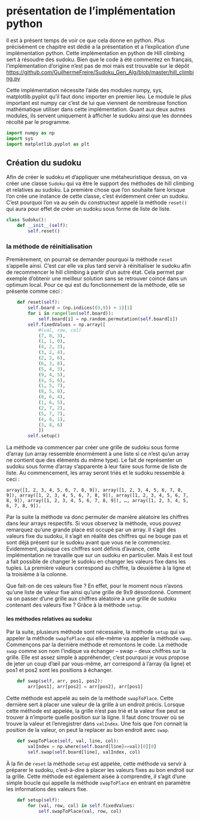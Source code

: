 # présentation de l’implémentation python
Il est à présent temps de voir ce que cela donne en python. Plus précisément ce chapitre est dédié a la présentation et a l’explication d’une implémentation python. Cette implémentation en python de Hill climbing sert à résoudre des sudoku. Bien que le code à été commentez en français, l’implémentation d’origine n’est pas de moi mais est trouvable sur le dépôt https://github.com/GuilhermeFreire/Sudoku_Gen_Alg/blob/master/hill_climbing.py 

Cette implémentation nécessite l’aide des modules numpy, sys, matplotlib.pyplot qu’il faut donc importer en premier lieu. Le module le plus important est numpy car c’est de lui que viennent de nombreuse fonction mathématique utiliser dans cette implémentation. Quant aux deux autres modules, ils servent uniquement à afficher le sudoku ainsi que les données récolté par le programme.

```python
import numpy as np
import sys
import matplotlib.pyplot as plt
```

## Création du sudoku
Afin de créer le sudoku et d’appliquer une métaheuristique dessus, on va créer une classe `Sudoku` qui va être le support des méthodes de hill climbing et relatives au sudoku. La première chose que l’on souhaite faire lorsque l’on crée une instance de cette classe, c’est évidemment créer un sudoku. C’est pourquoi l’on va au sein du constructeur appelé la méthode `reset()` qui aura pour effet de créer un sudoku sous forme de liste de liste.

```python
class Sudoku():
	def __init__(self):
		self.reset()
```
### la méthode de réinitialisation
Premièrement, on pourrait se demander pourquoi la méthode `reset` s’appelle ainsi. C’est car elle va plus tard servir à réinitialiser le sudoku afin de recommencer le hill climbing à partir d’un autre état. Cela permet par exemple d’obtenir une meilleur solution sans se retrouver coincé dans un optimum local. Pour ce qui est du fonctionnement de la méthode, elle se présente comme ceci : 

```python
	def reset(self):
		self.board = (np.indices((9,9)) + 1)[1]
		for i in range(len(self.board)):
			self.board[i] = np.random.permutation(self.board[i])
		self.fixedValues = np.array([
			#(val, row, col)
			(7, 0, 3),
			(1, 1, 0),
			(4, 2, 3),
			(3, 2, 4),
			(2, 2, 6),
			(6, 3, 8),
			(5, 4, 3),
			(9, 4, 5),
			(4, 5, 6),
			(1, 5, 7),
			(8, 5, 8),
			(8, 6, 4),
			(1, 6, 5),
			(2, 7, 2),
			(5, 7, 7),
			(4, 8, 1),
			(3, 8, 6)
			])
		self.setup()
```
La méthode va commencer par créer une grille de sudoku sous forme d’array (un array ressemble énormément à une liste si ce n’est qu’un array ne contient que des éléments du même type). Le fait de représenter un sudoku sous forme d’array s’apparente à leur faire sous forme de liste de liste. Au commencement, les array seront triés et le sudoku ressemble à ceci : 

`array([1, 2, 3, 4, 5, 6, 7, 8, 9]), array([1, 2, 3, 4, 5, 6, 7, 8, 9]), array([1, 2, 3, 4, 5, 6, 7, 8, 9]), array([1, 2, 3, 4, 5, 6, 7, 8, 9]), array([1, 2, 3, 4, 5, 6, 7, 8, 9]), …, array([1, 2, 3, 4, 5, 6, 7, 8, 9]).`

Par la suite la méthode va donc permuter de manière aléatoire les chiffres dans leur arrays respectifs. Si vous observez la méthode, vous pouvez remarquez qu’une grande place est occupé par un array. Il s’agit des valeurs fixe du sudoku, il s’agit en réalité des chiffres qui ne bouge pas et sont déjà présent sur le sudoku avant que vous ne le commenciez. Evidemment, puisque ces chiffres sont définis d’avance, cette implémentation ne travaille que sur un sudoku en particulier. Mais il est tout a fait possible de changer le sudoku en changer les valeurs fixe dans les tuples. La première valeurs correspond au chiffre, la deuxième à la ligne et la troisième à la colonne. 

Que fait-on de ces valeurs fixe ? En effet, pour le moment nous n’avons qu’une liste de valeur fixe ainsi qu’une grille de 9x9 désordonné. Comment va on passer d’une grille aux chiffres aléatoire à une grille de sudoku contenant des valeurs fixe ? Grâce à la méthode `setup`.

#### les méthodes relatives au sudoku
Par la suite, plusieurs méthode sont nécessaire, la méthode `setup` qui va appeler la méthode `swapToPlace` qui elle-même va appeler la méthode `swap`. Commençons par la dernière méthode et remontons le code. La méthode `swap` comme son nom l’indique va échanger – swap – deux chiffres sur la grille. Elle est assez simple à appréhender, c’est pourquoi je vous propose de jeter un coup d’œil par vous-même, arr correspond à l’array (la ligne) et pos1 et pos2 sont les positions à échanger. 

```python
	def swap(self, arr, pos1, pos2):
		arr[pos1], arr[pos2] = arr[pos2], arr[pos1]
```

Cette méthode est appelé au sein de la méthode `swapToPlace`. Cette dernière sert à placer une valeur de la grille à un endroit précis. Lorsque cette méthode est appelée, la grille n’est pas trié et la valeur fixe peut se trouver à n’importe quelle position sur la ligne. Il faut donc trouver où se trouve la valeur et l’enregistrer dans `valIndex`. Une fois que l’on connait la position de la valeur, on peut la replacer au bon endroit avec `swap`.

```python
	def swapToPlace(self, val, line, col):
		valIndex = np.where(self.board[line]==val)[0][0]
		self.swap(self.board[line], valIndex, col)
``` 

À la fin de `reset` la méthode `setup` est appelée, cette méthode va servir à préparer le sudoku, c’est-à-dire à placer les valeurs fixes au bon endroit sur la grille. Cette méthode est également aisée à comprendre, il s’agit d’une simple boucle qui appelle la méthode `swapToPlace` en entrant en paramètre les informations des valeurs fixe. 

```python
	def setup(self):
		for (val, row, col) in self.fixedValues:
			self.swapToPlace(val, row, col)
```
